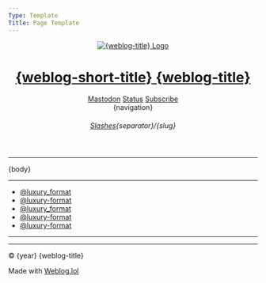```yaml
---
Type: Template
Title: Page Template
---
```


<!DOCTYPE html>
<html lang="en">
  <!-- Page Template -->
  <!-- configuration/page-template.md -->
  <!-- HEAD -->
  <head>
    <meta charset="UTF-8">
    <meta name="viewport" content="width=device-width, initial-scale=1">
    <title>{weblog-title}{separator}{post-title}</title>
    <meta property="og:title" content="{weblog-title}{separator}{post-title}">
    <meta name="description" content="{weblog-description}">
    <meta property="og:description" content="{weblog-description}">
    <meta property="og:type" content="article">
    <meta property="og:url" content="{permalink}">
    <!-- <meta property="og:url" content="{location}"> -->
    <meta property="og:image" content="https://profiles.cache.lol/luxury-format/picture.png">
    <!-- FEDIVERSE CREATOR -->
    <meta name="fediverse:creator" content="@luxury_format@social.lol">
    <!-- AUTHOR -->
    <meta name="author" content="{author}">
    <!-- FEEDS -->
    <link rel="alternate" type="application/atom+xml" title="{weblog-title} Atom Feed" href="https://luxury-format.weblog.lol/atom.xml">
    <link rel="alternate" type="application/rss+xml" title="{weblog-title} RSS Feed" href="https://luxury-format.weblog.lol/rss.xml">
    <link rel="alternate" type="application/json" title="{weblog-title} JSON Feed" href="https://luxury-format.weblog.lol/feed.json">
    <!-- BLOGROLL -->
    <!-- <link rel="blogroll" type="text/xml" href="/blogroll/opml.xml" title="{weblog-title} blogroll"> -->
    <!-- ICONS -->
    <!-- FAVICON.ICO -->
    <link rel='icon' href='https://luxury-format.omg.lol/favicon.ico'>
    <!-- FAVICON.ICO for older browsers/tools -->
    <link rel="shortcut icon" href="https://luxury-format.omg.lol/favicon.ico">
    <!-- iOS Home‑Screen icon -->
    <link rel="apple-touch-icon" href="https://profiles.cache.lol/luxury-format/picture.png">
    <meta name="apple-mobile-web-app-title" content="LF.">
    <meta name="apple-mobile-web-app-capable" content="yes">
    <!-- Safari pinned tab -->
    <!-- A monochrome SVG icon that adapts to Safari’s toolbar theme
    <link rel="mask-icon" href="https://profiles.cache.lol/luxury-format/picture.png" color="#0062FF"> -->
    <!-- Tile color in Windows/Edge
    <meta name="msapplication-TileColor" content="#F2F2F7">
    <meta name="msapplication-TileImage" content="https://profiles.cache.lol/luxury-format/picture.png"> -->
    <link rel="manifest" href="/site.webmanifest">
    <!-- <meta name="msapplication-TileColor" content="#F2F2F7"> -->
    <!-- COLOR SCHEME: LIGHT DARK -->
    <meta name="color-scheme" content="light dark">
    <!-- THEME COLOR -->
    <meta name="theme-color" content="#F2F2F7" media="(prefers-color-scheme: light)">
    <meta name="theme-color" content="#1C1C1E" media="(prefers-color-scheme: dark)">
    <!-- FONTS: Atkinson Hyperlegible and Source Code Pro -->
    <!-- <link rel="preconnect" href="https://fonts.bunny.net" crossorigin="anonymous" referrerpolicy="no-referrer">
    <link rel="stylesheet" href="https://fonts.bunny.net/css?family=atkinson-hyperlegible:400,400i,700,700i|source-code-pro:400,700&display=swap" crossorigin="anonymous" referrerpolicy="no-referrer"> -->
    <!-- Font Awesome Icons -->
    <!-- <link rel="preconnect" href="https://cdnjs.cloudflare.com" crossorigin="anonymous" referrerpolicy="no-referrer">
    <link rel="stylesheet" href="https://cdnjs.cloudflare.com/ajax/libs/font-awesome/6.7.2/css/all.min.css" crossorigin="anonymous" referrerpolicy="no-referrer"> -->
    <!-- /style.css -->
    <link rel="stylesheet" href="/style.css">
  </head>
  <!-- BODY -->
  <body>
    <a style="display: none;" rel="me" href="https://social.lol/@luxury_format">Mastodon</a>
    <!-- HEADER -->
    <header class="weblog-header">
      <!-- First row: Logo+Title and Social Icons -->
      <div class="header-top-row">
        <div class="logo-title">
          <a href="/">
            <img src="https://profiles.cache.lol/luxury-format/picture.png" alt="{weblog-title} Logo">
            <h1 class="weblog-title">
              <span class="short">{weblog-short-title}</span>
              <span class="long">{weblog-title}</span>
            </h1>
          </a>
        </div>
        <div class="header-icons">
          <a href="https://social.lol/@luxury_format" aria-label="Mastodon"><i class="fa-brands fa-mastodon"></i><span>Mastodon</span></a>
          <a href="https://luxury-format.weblog.lol/status" aria-label="Status"><i class="fa-solid fa-face-grin"></i><span>Status</span></a>
          <a href="https://luxury-format.weblog.lol/subscribe" aria-label="Subscribe"><i class="fa-solid fa-rss"></i><span>Subscribe</span></a>
        </div>
      </div>
      <!-- Second row: Navigation Menu -->
      <div class="weblog-navigation">
        {navigation}
      </div>
      <div class="page-navigation">
        <h6><a href="/slashes">Slashes</a>{separator}/{slug}</h6>
      </div>
    </header>
    <!-- MAIN NO TITLE LINK -->
    <main class="no-title-link">
      <hr>
      {body}
    <!-- FOOTER -->
    </main>
    <footer>
      <hr>
      <ul class="socials">
        <li>
          <a rel="me" href="https://social.lol/@luxury_format">
            <i class="fa-brands fa-mastodon"></i>
            <span>@luxury_format</span>
          </a>
        </li>
        <li>
          <a rel="me" href="https://bsky.app/profile/luxury-format.bsky.social">
            <i class="fa-brands fa-bluesky"></i>
            <span>@luxury-format</span>
          </a>
        </li>
        <li>
          <a rel="me" href="https://discordapp.com/users/434798061370474526">
            <i class="fa-brands fa-discord"></i>
            <span>@luxury_format</span>
          </a>
        </li>
        <li>
          <a rel="me" href="https://luxury-format.omg.lol">
            <i class="omg-icon omg-prami"></i>
            <span>@luxury-format</span>
          </a>
        </li>
        <li>
          <a rel="me" href="https://github.com/luxury-format">
            <i class="fa-brands fa-github"></i>
            <span>@luxury-format</span>
          </a>
        </li>
      </ul>
      <hr>
      <!-- STATUSLOG -->
      <script src="https://status.lol/luxury-format.js?time&link&fluent&pretty"></script>
      <hr>
      <p>&copy; {year} {weblog-title}</p>
      <p class="footer-weblog-p">Made with <a href="https://home.omg.lol/referred-by/luxury-format"><span class="logotype">Weblog<span class="logotype dot">.</span>lol</span></a></p>
    </footer>
  </body>
</html>
